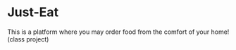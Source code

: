 # Just-Eat
This is a platform where you may order food from the comfort of your home! (class project)
